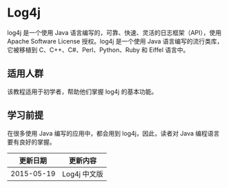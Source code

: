 # Log4j

log4j 是一个使用 Java 语言编写的，可靠、快速、灵活的日志框架（API），使用 Apache Software License 授权。log4j 是一个使用 Java 语言编写的流行类库，它被移植到 C、C++、C#、Perl、Python、Ruby 和 Eiffel 语言中。

## 适用人群

该教程适用于初学者，帮助他们掌握 log4j 的基本功能。

## 学习前提

在很多使用 Java 编写的应用中，都会用到 log4j，因此，读者对 Java 编程语言要有良好的掌握。

|更新日期    |更新内容
|----------|--------------------
|2015-05-19|Log4j 中文版

